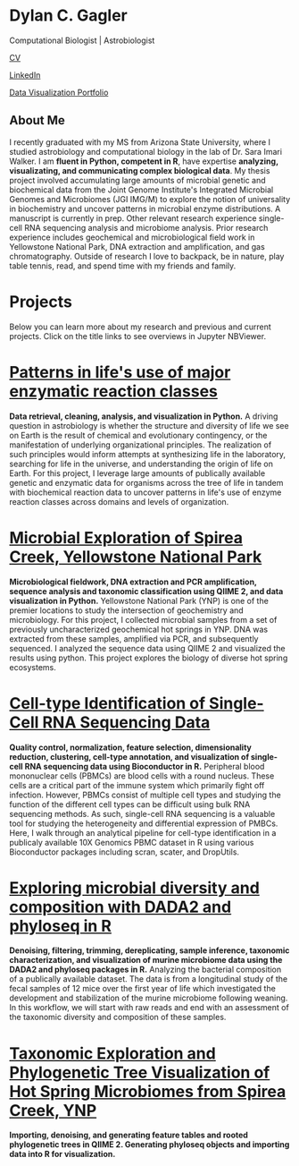 # Dylan C. Gagler
Computational Biologist | Astrobiologist

[CV](https://github.com/dgagler/dgagler/blob/master/dgagler_CV.pdf)

[LinkedIn](https://www.linkedin.com/in/dylan-gagler-4a0a68191/) 

[Data Visualization Portfolio](https://nbviewer.jupyter.org/github/dgagler/Data-Visualization-Portfolio/blob/master/portfolio%20%281%29.ipynb)

## About Me
I recently graduated with my MS from Arizona State University, where I studied astrobiology and computational biology in the lab of Dr. Sara Imari Walker. I am **fluent in Python, competent in R**, have expertise **analyzing, visualizating, and communicating complex biological data**. My thesis project involved accumulating large amounts of microbial genetic and biochemical data from the Joint Genome Institute's Integrated Microbial Genomes and Microbiomes (JGI IMG/M) to explore the notion of universality in biochemistry and uncover patterns in microbial enzyme distributions. A manuscript is currently in prep. Other relevant research experience single-cell RNA sequencing analysis and microbiome analysis. Prior research experience includes geochemical and microbiological field work in Yellowstone National Park, DNA extraction and amplification, and gas chromatography. Outside of research I love to backpack, be in nature, play table tennis, read, and spend time with my friends and family.

# Projects
Below you can learn more about my research and previous and current projects. Click on the title links to see overviews in Jupyter NBViewer.

# [Patterns in life's use of major enzymatic reaction classes](https://nbviewer.jupyter.org/github/dgagler/dgagler.github.io/blob/master/enzyme_demo.ipynb)

**Data retrieval, cleaning, analysis, and visualization in Python.** A driving question in astrobiology is whether the structure and diversity of life we see on Earth is the result of chemical and evolutionary contingency, or the manifestation of underlying organizational principles. The realization of such principles would inform attempts at synthesizing life in the laboratory, searching for life in the universe, and understanding the origin of life on Earth. For this project, I leverage large amounts of publically available genetic and enzymatic data for organisms across the tree of life in tandem with biochemical reaction data to uncover patterns in life's use of enzyme reaction classes across domains and levels of organization.

# [Microbial Exploration of Spirea Creek, Yellowstone National Park](https://nbviewer.jupyter.org/github/dgagler/spirea/blob/master/spirea_sequencing_demo.ipynb)

**Microbiological fieldwork, DNA extraction and PCR amplification, sequence analysis and taxonomic classification using QIIME 2, and data visualization in Python.** Yellowstone National Park (YNP) is one of the premier locations to study the intersection of geochemistry and microbiology. For this project, I collected microbial samples from a set of previously uncharacterized geochemical hot springs in YNP. DNA was extracted from these samples, amplified via PCR, and subsequently sequenced. I analyzed the sequence data using QIIME 2 and visualized the results using python. This project explores the biology of diverse hot spring ecosystems.

# [Cell-type Identification of Single-Cell RNA Sequencing Data](https://nbviewer.jupyter.org/github/dgagler/scRNA-seq/blob/master/PBMC_analysis.ipynb)


**Quality control, normalization, feature selection, dimensionality reduction, clustering, cell-type annotation, and visualization of single-cell RNA sequencing data using Bioconductor in R.** Peripheral blood mononuclear cells (PBMCs) are blood cells with a round nucleus. These cells are a critical part of the immune system which primarily fight off infection. However, PBMCs consist of multiple cell types and studying the function of the different cell types can be difficult using bulk RNA sequencing methods. As such, single-cell RNA sequencing is a valuable tool for studying the heterogeneity and differential expression of PMBCs. Here, I walk through an analytical pipeline for cell-type identification in a publicaly available 10X Genomics PBMC dataset in R using various Bioconductor packages including scran, scater, and DropUtils.

# [Exploring microbial diversity and composition with DADA2 and phyloseq in R](https://nbviewer.jupyter.org/github/dgagler/dgagler.github.io/blob/master/mouse_microbiome_dada2phyloseq.ipynb)

**Denoising, filtering, trimming, dereplicating, sample inference, taxonomic characterization, and visualization of murine microbiome data using the DADA2 and phyloseq packages in R.** Analyzing the bacterial composition of a publically available dataset. The data is from a longitudinal study of the fecal samples of 12 mice over the first year of life which investigated the development and stabilization of the murine microbiome following weaning. In this workflow, we will start with raw reads and end with an assessment of the taxonomic diversity and composition of these samples.

# [Taxonomic Exploration and Phylogenetic Tree Visualization of Hot Spring Microbiomes from Spirea Creek, YNP](https://nbviewer.jupyter.org/github/dgagler/dgagler.github.io/blob/master/qiime_to_phyloseq.ipynb)

**Importing, denoising, and generating feature tables and rooted phylogenetic trees in QIIME 2. Generating phyloseq objects and importing data into R for visualization.** 

